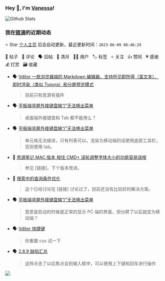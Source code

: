 ### Hey 👋, I'm [Vanessa](http://vanessa.b3log.org/)!

![Github Stats](https://github-readme-stats.vercel.app/api?username=Vanessa219&show_icons=true)

<!--events start -->

### 我在[链滴](https://ld246.com)的近期动态

⭐️ Star [个人主页](https://github.com/Vanessa219/Vanessa219) 后会自动更新，最近更新时间：`2023-06-09 08:46:29`

📝 帖子 &nbsp; 💬 评论 &nbsp; 🗣 回帖 &nbsp; 🌙 清月 &nbsp; 👨‍💻 用户 &nbsp; 🏷️ 标签 &nbsp; ⭐️ 关注 &nbsp; 👍 赞同 &nbsp; 💗 感谢 &nbsp; 💰 打赏 &nbsp; 🗃 收藏

* 🗣 [Vditor 一款浏览器端的 Markdown 编辑器，支持所见即所得（富文本）、即时渲染（类似 Typora）和分屏预览模式](https://ld246.com/article/1549638745630/comment/1686045314423#comments)

  > 目前只有思源有插件
* 🗣 [平板端竖屏外接键盘输“/”无法唤出菜单](https://ld246.com/article/1684415144501/comment/1685583390181#comments)

  > 桌面端外接键盘和 Tab 都不能用么？
* 🗣 [平板端竖屏外接键盘输“/”无法唤出菜单](https://ld246.com/article/1684415144501/comment/1685531054636#comments)

  > 单元格无法缩进，只有列表可以。渲染为移动端的话使用底部工具栏，否则使用 tab。
* 💬 [思源笔记 MAC 版本 按住 CMD+ 滚轮调整字体大小的功能容易误按](https://ld246.com/article/1685072630330/comment/1685196646174#comments)

  > 参见 [链接]，下个版本改进。
* 💬 [搜索中的查询条件优化](https://ld246.com/article/1685018695418/comment/1685024725636#comments)

  > 这个已经讨论在 [链接] 讨论过了，目前还没有比较好的解决方案。
* 🗣 [平板端竖屏外接键盘输“/”无法唤出菜单](https://ld246.com/article/1684415144501/comment/1685009175715#comments)

  > 意思是启动的时候是正常的显示 PC 端的界面，但分屏了以后就变为移动端？
* 🗣 [Vditor 快捷键](https://ld246.com/article/1582778815353/comment/1685006145461#comments)

  > 你重置 css 试一下
* 🗣 [2.8.9 缺陷汇总](https://ld246.com/article/1684818799160/comment/1684939574337#comments)

  > 这样点击了以后焦点会到输入框中，可以使用上下键和回车进行操作


<!--events end -->

<a title="Hits" target="_blank" href="https://github.com/Vanessa219/Vanessa219"><img src="https://hits.b3log.org/Vanessa219/Vanessa219.svg"></a>
